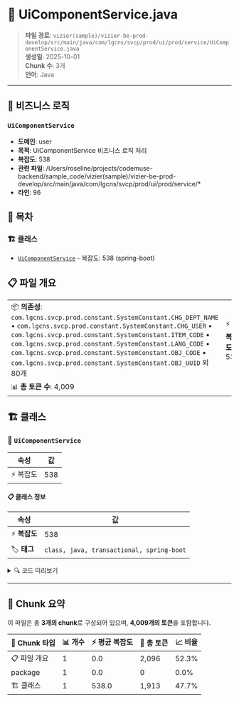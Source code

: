 # 📄 UiComponentService.java

> **파일 경로**: `vizier(sample)/vizier-be-prod-develop/src/main/java/com/lgcns/svcp/prod/ui/prod/service/UiComponentService.java`  
> **생성일**: 2025-10-01  
> **Chunk 수**: 3개  
> **언어**: Java
---



## 💼 비즈니스 로직

### `UiComponentService`
- **도메인**: user
- **목적**: UiComponentService 비즈니스 로직 처리
- **복잡도**: 538
- **관련 파일**: /Users/roseline/projects/codemuse-backend/sample_code/vizier(sample)/vizier-be-prod-develop/src/main/java/com/lgcns/svcp/prod/ui/prod/service/*
- **라인**: 96


## 📑 목차

### 🏗️ 클래스
- [`UiComponentService`](#class-uicomponentservice) - 복잡도: 538 (spring-boot)

## 📋 파일 개요

| | |
|--|--|
| 📦 **의존성**: `com.lgcns.svcp.prod.constant.SystemConstant.CHG_DEPT_NAME` • `com.lgcns.svcp.prod.constant.SystemConstant.CHG_USER` • `com.lgcns.svcp.prod.constant.SystemConstant.ITEM_CODE` • `com.lgcns.svcp.prod.constant.SystemConstant.LANG_CODE` • `com.lgcns.svcp.prod.constant.SystemConstant.OBJ_CODE` • `com.lgcns.svcp.prod.constant.SystemConstant.OBJ_UUID` 외 80개 | ⚡ **총 복잡도**: 538 |
| 📊 **총 토큰 수**: 4,009 |  |



## 🏗️ 클래스

### <a id="class-uicomponentservice"></a>🎯 `UiComponentService`

| 속성 | 값 |
|------|----|
| ⚡ 복잡도 | 538 |



#### 📋 클래스 정보

| 속성 | 값 |
|------|----|
| ⚡ **복잡도** | 538 || 📍 **라인 범위** | 96-96 |
| 🏷️ **태그** | `class, java, transactional, spring-boot` || 🏗️ **프레임워크** | `spring-boot` |

<details>
<summary>🔍 코드 미리보기</summary>

```java
public class UiComponentService {
	private final CommonDao commonDao;
	private final UiTableService uiTableService;
	private final UiCommonService uiCommonService;
	private final UIMultiEntityService uiMultiEntityService;
	private final UIHistoryService uiHistoryService;
	private final ComponentExcelHelper excelHelper;
	private final ComponentMapper componentMapper;
	private final MessageSource messageSource;

	public MfMDto retrieveMfM(MfMDto mfMDto) {
		return commonDao.select("Ui-component.retrieveMfM", mfMDto);
	}

	public void updateMfM(MfMDto mfMDto) {
		MfMDto existMfM = commonDao.select("Ui-component.retrieveMfM", mfMDto.getBasfCd());
		if (existMfM == null) {
			throw new BusinessException("해당 Id의 상품이 존재하지 않습니다.");
		}
		int result = commonDao.update("Ui-component.updateMfM", mfMD...
```

**Chunk 정보**
- 🆔 **ID**: `33b389f4a06a`
- 📍 **라인**: 96-96
- 📊 **토큰**: 1913
- 🏷️ **태그**: `class, java, transactional, spring-boot`

</details>

---





## 🧩 Chunk 요약

이 파일은 총 **3개의 chunk**로 구성되어 있으며, **4,009개의 토큰**을 포함합니다.

| 🧩 Chunk 타입 | 📊 개수 | ⚡ 평균 복잡도 | 📝 총 토큰 | 📈 비율 |
|---------------|--------|-------------|----------|--------|
| 📋 파일 개요 | 1 | 0.0 | 2,096 | 52.3% |
| package | 1 | 0.0 | 0 | 0.0% |
| 🏗️ 클래스 | 1 | 538.0 | 1,913 | 47.7% |

